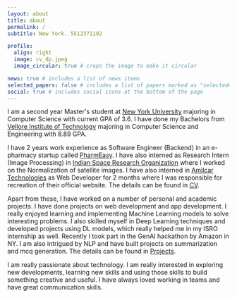```yaml
---
layout: about
title: about
permalink: /
subtitle: New York. 5512371192

profile:
  align: right
  image: cv_dp.jpeg
  image_circular: true # crops the image to make it circular

news: true # includes a list of news items
selected_papers: false # includes a list of papers marked as "selected={true}"
social: true # includes social icons at the bottom of the page
---
```


I am a second year Master's student at [New York University](https://www.nyu.edu/) majoring in Computer Science with current GPA of 3.6. I have done my Bachelors from [Vellore Institute of Technology](https://vit.ac.in/) majoring in Computer Science and Engineering with 8.89 GPA.

I have 2 years work experience as Software Engineer (Backend) in an e-pharmacy startup called [PharmEasy](https://pharmeasy.in/). I have also interned as Research Intern (Image Processing) in [Indian Space Research Organization](https://www.isro.gov.in/) where I worked on the Normalization of satellite images. I have also interned in [Amilcar Technologies](https://www.amilcartek.com/) as Web Developer for 2 months where I was responsible for recreation of their official website. The details can be found in [CV](/cv/).

Apart from these, I have worked on a number of personal and academic projects. I have done projects on web development and app development. I really enjoyed learning and implementing Machine Learning models to solve interesting problems. I also skilled myself in Deep Learning techniques and developed projects using DL models, which really helped me in my ISRO internship as well. Recently I took part in the GenAI hackathon by Amazon in NY. I am also intrigued by NLP and have built projects on summarization and mcq generation. The details can be found in [Projects](/projects/).

I am really passionate about technology. I am really interested in exploring new developments, learning new skills and using those skills to build something creative and useful. I have always loved working in teams and have great communication skills.
